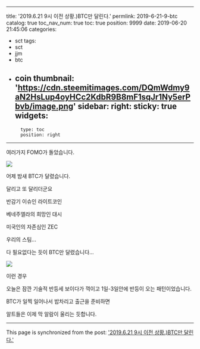 
---
title: '2019.6.21 9시 이전 상황.)BTC만 달린다.'
permlink: 2019-6-21-9-btc
catalog: true
toc_nav_num: true
toc: true
position: 9999
date: 2019-06-20 21:45:06
categories:
- sct
tags:
- sct
- jjm
- btc
- coin
thumbnail: 'https://cdn.steemitimages.com/DQmWdmy9aN2HsLup4oyHCc2KdbR9B8mF1sqJr1Ny5erPbvb/image.png'
sidebar:
    right:
        sticky: true
widgets:
    -
        type: toc
        position: right
---


여러가지 FOMO가 돌았습니다.

![](https://cdn.steemitimages.com/DQmWdmy9aN2HsLup4oyHCc2KdbR9B8mF1sqJr1Ny5erPbvb/image.png)

어제 밤새 BTC가 달렸습니다.

달리고 또 달리더군요

반감기 이슈인 라이트코인

베네주엘라의 희망인 대시

미국인의 자존심인 ZEC

우리의 스팀...

다 필요없다는 듯이 BTC만 달렸습니다...

![](https://cdn.steemitimages.com/DQmTwTYDRZYrx8bAKcHADnmT6Wb1Nu1aaLhVxJQuAjpvp9Y/image.png)

이런 경우

오늘은 잠깐 기술적 반등세 보이다가 꺽이고 1일-3일안에 반등이 오는 패턴이었습니다.

BTC가 일찍 일어나서 밥차리고 출근을 준비하면

알트들은 이제 막 알람이 울리는 듯합니다.

- - -

This page is synchronized from the post: ['2019.6.21 9시 이전 상황.)BTC만 달린다.'](https://steemit.com/@virus707/2019-6-21-9-btc)
